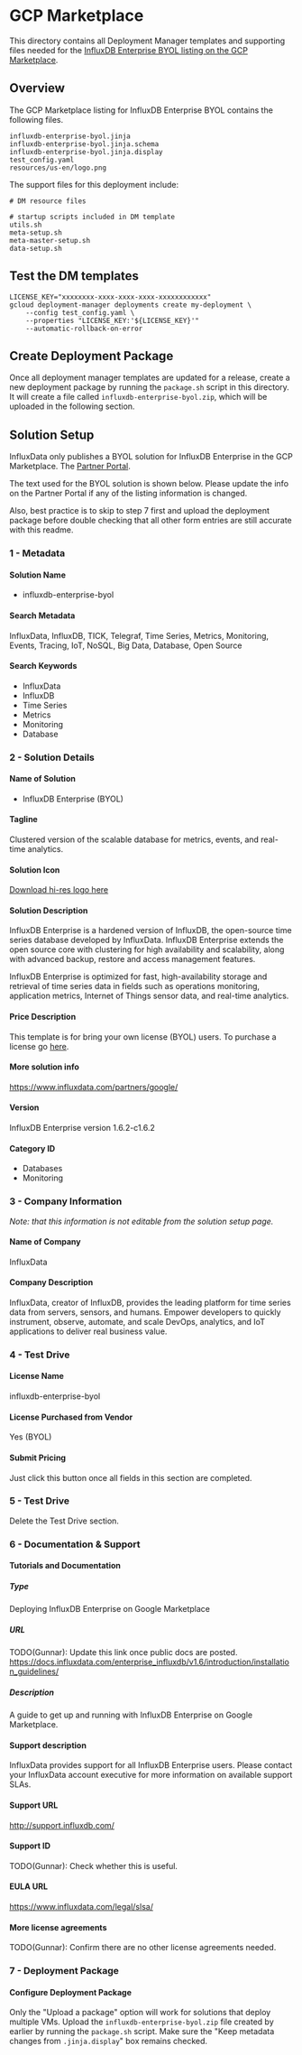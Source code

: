 # GCP Marketplace

This directory contains all Deployment Manager templates and supporting files needed for the [InfluxDB Enterprise BYOL listing on the GCP Marketplace]().

## Overview

The GCP Marketplace listing for InfluxDB Enterprise BYOL contains the following files.

```
influxdb-enterprise-byol.jinja
influxdb-enterprise-byol.jinja.schema
influxdb-enterprise-byol.jinja.display
test_config.yaml
resources/us-en/logo.png
```

The support files for this deployment include:

```
# DM resource files

# startup scripts included in DM template
utils.sh
meta-setup.sh
meta-master-setup.sh
data-setup.sh
```

## Test the DM templates

```
LICENSE_KEY="xxxxxxxx-xxxx-xxxx-xxxx-xxxxxxxxxxxx"
gcloud deployment-manager deployments create my-deployment \
    --config test_config.yaml \
    --properties "LICENSE_KEY:'${LICENSE_KEY}'"
    --automatic-rollback-on-error
```

## Create Deployment Package

Once all deployment manager templates are updated for a release, create a new deployment package by running the `package.sh` script in this directory. It will create a file called `influxdb-enterprise-byol.zip`, which will be uploaded in the following section.

## Solution Setup

InfluxData only publishes a BYOL solution for InfluxDB Enterprise in the GCP Marketplace. The [Partner Portal](https://console.cloud.google.com/partner/solutions?project=influxdata-public).

The text used for the BYOL solution is shown below. Please update the info on the Partner Portal if any of the listing information is changed.

Also, best practice is to skip to step 7 first and upload the deployment package before double checking that all other form entries are still accurate with this readme.

### 1 - Metadata

#### Solution Name
* influxdb-enterprise-byol

#### Search Metadata
InfluxData, InfluxDB, TICK, Telegraf, Time Series, Metrics, Monitoring, Events, Tracing, IoT, NoSQL, Big Data, Database, Open Source

#### Search Keywords
* InfluxData
* InfluxDB
* Time Series
* Metrics
* Monitoring
* Database

### 2 - Solution Details

#### Name of Solution
* InfluxDB Enterprise (BYOL)

#### Tagline
Clustered version of the scalable database for metrics, events, and real-time analytics.

#### Solution Icon
[Download hi-res logo here](https://influxdata.github.io/branding/logo/downloads/)

#### Solution Description
InfluxDB Enterprise is a hardened version of InfluxDB, the open-source time series database developed by InfluxData. InfluxDB Enterprise extends the open source core with clustering for high availability and scalability, along with advanced backup, restore and access management features.

InfluxDB Enterprise is optimized for fast, high-availability storage and retrieval of time series data in fields such as operations monitoring, application metrics, Internet of Things sensor data, and real-time analytics.

#### Price Description
This template is for bring your own license (BYOL) users.  To purchase a license go <a href="https://portal.influxdata.com/users/gcp">here</a>.

#### More solution info
https://www.influxdata.com/partners/google/

#### Version
InfluxDB Enterprise version 1.6.2-c1.6.2

#### Category ID
* Databases
* Monitoring

### 3 - Company Information

_Note: that this information is not editable from the solution setup page._

#### Name of Company
InfluxData

#### Company Description
InfluxData, creator of InfluxDB, provides the leading platform for time series data from servers, sensors, and humans. Empower developers to quickly instrument, observe, automate, and scale DevOps, analytics, and IoT applications to deliver real business value.

### 4 - Test Drive

#### License Name
influxdb-enterprise-byol

#### License Purchased from Vendor
Yes (BYOL)

#### Submit Pricing
Just click this button once all fields in this section are completed.

### 5 - Test Drive

Delete the Test Drive section.

### 6 - Documentation & Support

#### Tutorials and Documentation

##### Type
Deploying InfluxDB Enterprise on Google Marketplace

##### URL
TODO(Gunnar): Update this link once public docs are posted.
https://docs.influxdata.com/enterprise_influxdb/v1.6/introduction/installation_guidelines/

##### Description
A guide to get up and running with InfluxDB Enterprise on Google Marketplace.

#### Support description
InfluxData provides support for all InfluxDB Enterprise users. Please contact your InfluxData account executive for more information on available support SLAs.

#### Support URL
http://support.influxdb.com/

#### Support ID
TODO(Gunnar): Check whether this is useful.

#### EULA URL
https://www.influxdata.com/legal/slsa/

#### More license agreements
TODO(Gunnar): Confirm there are no other license agreements needed.

### 7 - Deployment Package

#### Configure Deployment Package
Only the "Upload a package" option will work for solutions that deploy multiple VMs. Upload the `influxdb-enterprise-byol.zip` file created by earlier by running the `package.sh` script. Make sure the "Keep metadata changes from `.jinja.display`" box remains checked.
